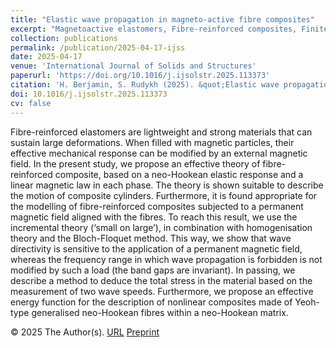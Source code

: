 ```yaml
---
title: "Elastic wave propagation in magneto-active fibre composites"
excerpt: "Magnetoactive elastomers, Fibre-reinforced composites, Finite deformations, Shear waves, Phononic crystals"
collection: publications
permalink: /publication/2025-04-17-ijss
date: 2025-04-17
venue: 'International Journal of Solids and Structures'
paperurl: 'https://doi.org/10.1016/j.ijsolstr.2025.113373'
citation: 'H. Berjamin, S. Rudykh (2025). &quot;Elastic wave propagation in magneto-active fibre composites&quot;, <i>International Journal of Solids and Structures</i> 316, 113373.'
doi: 10.1016/j.ijsolstr.2025.113373
cv: false
---
```


Fibre-reinforced elastomers are lightweight and strong materials that can sustain large deformations. When filled with magnetic particles, their effective mechanical response can be modified by an external magnetic field. In the present study, we propose an effective theory of fibre-reinforced composite, based on a neo-Hookean elastic response and a linear magnetic law in each phase. The theory is shown suitable to describe the motion of composite cylinders. Furthermore, it is found appropriate for the modelling of fibre-reinforced composites subjected to a permanent magnetic field aligned with the fibres. To reach this result, we use the incremental theory (‘small on large’), in combination with homogenisation theory and the Bloch-Floquet method. This way, we show that wave directivity is sensitive to the application of a permanent magnetic field, whereas the frequency range in which wave propagation is forbidden is not modified by such a load (the band gaps are invariant). In passing, we describe a method to deduce the total stress in the material based on the measurement of two wave speeds. Furthermore, we propose an effective energy function for the description of nonlinear composites made of Yeoh-type generalised neo-Hookean fibres within a neo-Hookean matrix.

© 2025 The Author(s). [URL](https://www.sciencedirect.com/science/article/pii/S0020768325001593) [Preprint](https://doi.org/10.48550/arXiv.2504.12176)